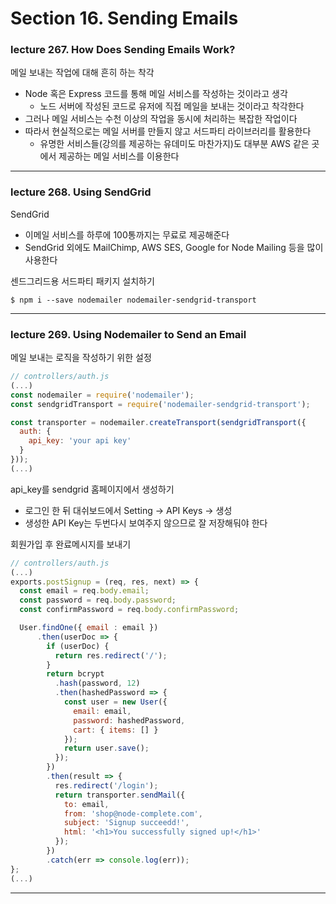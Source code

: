 # Section 16. Sending Emails

### lecture 267. How Does Sending Emails Work?

메일 보내는 작업에 대해 흔히 하는 착각
* Node 혹은 Express 코드를 통해 메일 서비스를 작성하는 것이라고 생각
  - 노드 서버에 작성된 코드로 유저에 직접 메일을 보내는 것이라고 착각한다
* 그러나 메일 서비스는 수천 이상의 작업을 동시에 처리하는 복잡한 작업이다
* 따라서 현실적으로는 메일 서버를 만들지 않고 서드파티 라이브러리를 활용한다
  - 유명한 서비스들(강의를 제공하는 유데미도 마찬가지)도 대부분 AWS 같은 곳에서 제공하는 메일 서비스를 이용한다

---

### lecture 268. Using SendGrid

SendGrid
* 이메일 서비스를 하루에 100통까지는 무료로 제공해준다
* SendGrid 외에도 MailChimp, AWS SES, Google for Node Mailing 등을 많이 사용한다

센드그리드용 서드파티 패키지 설치하기
```terminal
$ npm i --save nodemailer nodemailer-sendgrid-transport
```

---

### lecture 269. Using Nodemailer to Send an Email

메일 보내는 로직을 작성하기 위한 설정
```js
// controllers/auth.js
(...)
const nodemailer = require('nodemailer');
const sendgridTransport = require('nodemailer-sendgrid-transport');

const transporter = nodemailer.createTransport(sendgridTransport({
  auth: {
    api_key: 'your api key'
  }
}));
(...)
```

api_key를 sendgrid 홈페이지에서 생성하기
* 로그인 한 뒤 대쉬보드에서 Setting -> API Keys -> 생성
* 생성한 API Key는 두번다시 보여주지 않으므로 잘 저장해둬야 한다
  
회원가입 후 완료메시지를 보내기
```js
// controllers/auth.js
(...)
exports.postSignup = (req, res, next) => {
  const email = req.body.email;
  const password = req.body.password;
  const confirmPassword = req.body.confirmPassword;

  User.findOne({ email : email })
      .then(userDoc => {
        if (userDoc) {
          return res.redirect('/');
        }
        return bcrypt
          .hash(password, 12)
          .then(hashedPassword => {
            const user = new User({
              email: email,
              password: hashedPassword,
              cart: { items: [] }
            });
            return user.save();
          });
        })
        .then(result => {
          res.redirect('/login');
          return transporter.sendMail({
            to: email,
            from: 'shop@node-complete.com',
            subject: 'Signup succeedd!',
            html: '<h1>You successfully signed up!</h1>'
          });
        })
        .catch(err => console.log(err));
};
(...)
```

---